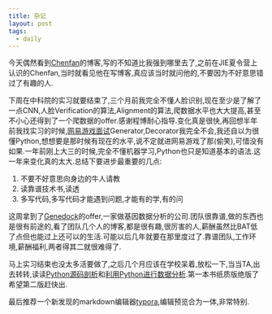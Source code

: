 ```yaml
---
title: 杂记 
layout: post
tags:
  - daily
---
```


今天偶然看到[Chenfan](http://jcf94.com/)的博客,写的不知道比我强到哪里去了,之前在JIE夏令营上认识的Chenfan,当时就看见他在写博客,真应该当时就问他的,不要因为不好意思错过了有趣的人.

下周在中科院的实习就要结束了,三个月前我完全不懂人脸识别,现在至少是了解了一点CNN,人脸Verification的算法,Alignment的算法,爬数据水平也大大提高,甚至不小心还得到了一个爬数据的offer.感谢程博耐心指导.变化真是很快,再回想半年前我找实习的时候,[网易游戏面试](http://lufo.me/2015/04/%E7%BD%91%E6%98%93%E6%B8%B8%E6%88%8F%E9%9D%A2%E8%AF%95%E6%80%BB%E7%BB%93/)Generator,Decorator我完全不会,我还自以为很懂Python,想想要是那时候有现在的水平,说不定就进网易游戏了那(偷笑),可惜没有如果.一年前刚上大三的时候,完全不懂机器学习,Python也只是知道基本的语法.这一年来变化真的太大.总结下要进步最重要的几点:

1. 不要不好意思向身边的牛人请教
2. 读靠谱技术书,读透
3. 多写代码,多写代码才能遇到问题,才能有的学,有的问

这周拿到了[Genedock](https://genedock.com/)的offer,一家做基因数据分析的公司.团队很靠谱,做的东西也是很有前途的,看了团队几个人的博客,都是很有趣,很厉害的人,薪酬虽然比BAT低了点但也能过上还可以的生活.可能以后几年就要在那里度过了.靠谱团队,工作环境,薪酬福利,两者得其二就很难得了.

马上实习结束也没太多活要做了,之后几个月应该在学校呆着,放松一下,当当TA,出去转转,读读[Python源码剖析](http://book.douban.com/subject/3117898/)和[利用Python进行数据分析](http://book.douban.com/subject/25779298/).第一本书纸质版绝版了希望第二版赶快出.

最后推荐一个新发现的markdown编辑器[typora](http://typora.io/),编辑预览合为一体,非常特别.